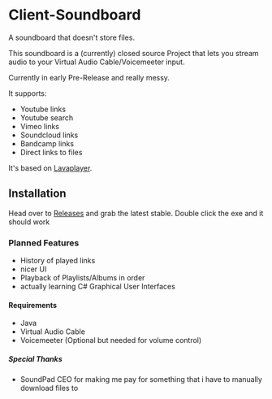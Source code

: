 # Client-Soundboard
A soundboard that doesn't store files.

This soundboard is a (currently) closed source Project that lets you
stream audio to your Virtual Audio Cable/Voicemeeter input.

Currently in early Pre-Release and really messy.

It supports:
* Youtube links
* Youtube search
* Vimeo links
* Soundcloud links
* Bandcamp links
* Direct links to files

It's based on [Lavaplayer](https://github.com/sedmelluq/lavaplayer "Lavaplayer").

## Installation
Head over to [Releases](https://github.com/RinLovesYou/Stream-Soundboard/releases) and grab the latest stable.
Double click the exe and it should work

### Planned Features
* History of played links
* nicer UI
* Playback of Playlists/Albums in order
* actually learning C# Graphical User Interfaces

#### Requirements
* Java
* Virtual Audio Cable
* Voicemeeter (Optional but needed for volume control)

##### Special Thanks
* SoundPad CEO for making me pay for something that i have to manually download files to


